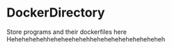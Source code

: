 # DockerDirectory
Store programs and their dockerfiles here
Hehehehehehheheheehehehheheheheheheheheheheh
